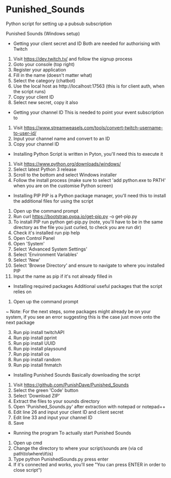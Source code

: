 # Punished_Sounds
Python script for setting up a pubsub subscription

Punished Sounds (Windows setup)

- Getting your client secret and ID
Both are needed for authorising with Twitch

1. Visit https://dev.twitch.tv/ and follow the signup process
2. Goto your console (top right)
3. Register your application
4. Fill in the name (doesn't matter what)
5. Select the category (chatbot)
6. Use the local host as http://localhost:17563 (this is for client auth, when the script runs)
7. Copy your client ID
8. Select new secret, copy it also

- Getting your channel ID
This is needed to point your event subscription to

1. Visit https://www.streamweasels.com/tools/convert-twitch-username-to-user-id/
2. Input your channel name and convert to an ID
3. Copy your channel ID

- Installing Python
Script is written in Pyton, you'll need this to execute it

1. Visit https://www.python.org/downloads/windows/
2. Select latest Python 3 release
3. Scroll to the bottom and select Windows installer
4. Follow the install process (make sure to select 'add python.exe to PATH' when you are on the customise Python screen)

- Installing PIP
PIP is a Python package manager, you'll need this to install the additional files for using the script

1. Open up the command prompt
2. Run curl https://bootstrap.pypa.io/get-pip.py -o get-pip.py
3. To install PIP run python get-pip.py (note, you'll have to be in the same directory as the file you just curled, to check you are run dir)
4. Check it's installed run pip help
5. Open Control Panel
6. Open 'System'
7. Select 'Advanced System Settings'
8. Select 'Environment Variables'
9. Select 'New'
10. Select 'Browse Directory' and ensure to navigate to where you installed PIP
11. Input the name as pip if it's not already filled in

- Installing required packages
Additional useful packages that the script relies on

1. Open up the command prompt

~ Note: For the next steps, some packages might already be on your system, if you see an error suggesting this is the case just move onto the next package

3. Run pip install twitchAPI
4. Run pip install pprint
5. Run pip install UUID
6. Run pip install playsound
7. Run pip install os
8. Run pip install random
9. Run pip install fnmatch

- Installing Punished Sounds
Basically downloading the script

1. Visit https://github.com/PunishDave/Punished_Sounds
2. Select the green 'Code' button
3. Select 'Download ZIP'
4. Extract the files to your sounds directory
5. Open 'Punished_Sounds.py' after extraction with notepad or notepad++
6. Edit line 26 and input your client ID and client secret
7. Edit line 33 and input your channel ID
8. Save

- Running the program
To actually start Punished Sounds

1. Open up cmd
2. Change the directory to where your script/sounds are (via cd path\to\where\it\is)
3. Type python PunishedSounds.py press enter
4. If it's connected and works, you'll see "You can press ENTER in order to close script")
